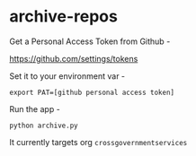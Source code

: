 # archive-repos

Get a Personal Access Token from Github -

https://github.com/settings/tokens

Set it to your environment var - 

`export PAT=[github personal access token]`

Run the app -

`python archive.py`

It currently targets org `crossgovernmentservices`
